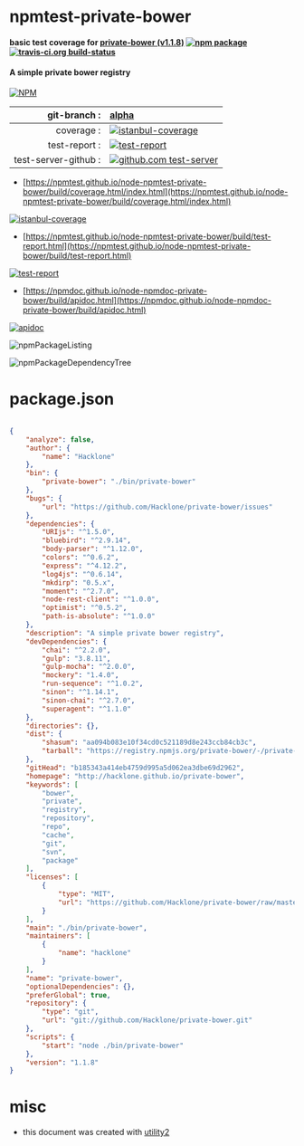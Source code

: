 # npmtest-private-bower

#### basic test coverage for  [private-bower (v1.1.8)](http://hacklone.github.io/private-bower)  [![npm package](https://img.shields.io/npm/v/npmtest-private-bower.svg?style=flat-square)](https://www.npmjs.org/package/npmtest-private-bower) [![travis-ci.org build-status](https://api.travis-ci.org/npmtest/node-npmtest-private-bower.svg)](https://travis-ci.org/npmtest/node-npmtest-private-bower)

#### A simple private bower registry

[![NPM](https://nodei.co/npm/private-bower.png?downloads=true&downloadRank=true&stars=true)](https://www.npmjs.com/package/private-bower)

| git-branch : | [alpha](https://github.com/npmtest/node-npmtest-private-bower/tree/alpha)|
|--:|:--|
| coverage : | [![istanbul-coverage](https://npmtest.github.io/node-npmtest-private-bower/build/coverage.badge.svg)](https://npmtest.github.io/node-npmtest-private-bower/build/coverage.html/index.html)|
| test-report : | [![test-report](https://npmtest.github.io/node-npmtest-private-bower/build/test-report.badge.svg)](https://npmtest.github.io/node-npmtest-private-bower/build/test-report.html)|
| test-server-github : | [![github.com test-server](https://npmtest.github.io/node-npmtest-private-bower/GitHub-Mark-32px.png)](https://npmtest.github.io/node-npmtest-private-bower/build/app/index.html) | | build-artifacts : | [![build-artifacts](https://npmtest.github.io/node-npmtest-private-bower/glyphicons_144_folder_open.png)](https://github.com/npmtest/node-npmtest-private-bower/tree/gh-pages/build)|

- [https://npmtest.github.io/node-npmtest-private-bower/build/coverage.html/index.html](https://npmtest.github.io/node-npmtest-private-bower/build/coverage.html/index.html)

[![istanbul-coverage](https://npmtest.github.io/node-npmtest-private-bower/build/screenCapture.buildCi.browser.%252Ftmp%252Fbuild%252Fcoverage.lib.html.png)](https://npmtest.github.io/node-npmtest-private-bower/build/coverage.html/index.html)

- [https://npmtest.github.io/node-npmtest-private-bower/build/test-report.html](https://npmtest.github.io/node-npmtest-private-bower/build/test-report.html)

[![test-report](https://npmtest.github.io/node-npmtest-private-bower/build/screenCapture.buildCi.browser.%252Ftmp%252Fbuild%252Ftest-report.html.png)](https://npmtest.github.io/node-npmtest-private-bower/build/test-report.html)

- [https://npmdoc.github.io/node-npmdoc-private-bower/build/apidoc.html](https://npmdoc.github.io/node-npmdoc-private-bower/build/apidoc.html)

[![apidoc](https://npmdoc.github.io/node-npmdoc-private-bower/build/screenCapture.buildCi.browser.%252Ftmp%252Fbuild%252Fapidoc.html.png)](https://npmdoc.github.io/node-npmdoc-private-bower/build/apidoc.html)

![npmPackageListing](https://npmtest.github.io/node-npmtest-private-bower/build/screenCapture.npmPackageListing.svg)

![npmPackageDependencyTree](https://npmtest.github.io/node-npmtest-private-bower/build/screenCapture.npmPackageDependencyTree.svg)



# package.json

```json

{
    "analyze": false,
    "author": {
        "name": "Hacklone"
    },
    "bin": {
        "private-bower": "./bin/private-bower"
    },
    "bugs": {
        "url": "https://github.com/Hacklone/private-bower/issues"
    },
    "dependencies": {
        "URIjs": "^1.5.0",
        "bluebird": "^2.9.14",
        "body-parser": "^1.12.0",
        "colors": "^0.6.2",
        "express": "^4.12.2",
        "log4js": "^0.6.14",
        "mkdirp": "0.5.x",
        "moment": "^2.7.0",
        "node-rest-client": "^1.0.0",
        "optimist": "^0.5.2",
        "path-is-absolute": "^1.0.0"
    },
    "description": "A simple private bower registry",
    "devDependencies": {
        "chai": "^2.2.0",
        "gulp": "3.8.11",
        "gulp-mocha": "^2.0.0",
        "mockery": "1.4.0",
        "run-sequence": "^1.0.2",
        "sinon": "^1.14.1",
        "sinon-chai": "^2.7.0",
        "superagent": "^1.1.0"
    },
    "directories": {},
    "dist": {
        "shasum": "aa094b083e10f34cd0c521189d8e243ccb84cb3c",
        "tarball": "https://registry.npmjs.org/private-bower/-/private-bower-1.1.8.tgz"
    },
    "gitHead": "b185343a414eb4759d995a5d062ea3dbe69d2962",
    "homepage": "http://hacklone.github.io/private-bower",
    "keywords": [
        "bower",
        "private",
        "registry",
        "repository",
        "repo",
        "cache",
        "git",
        "svn",
        "package"
    ],
    "licenses": [
        {
            "type": "MIT",
            "url": "https://github.com/Hacklone/private-bower/raw/master/LICENSE"
        }
    ],
    "main": "./bin/private-bower",
    "maintainers": [
        {
            "name": "hacklone"
        }
    ],
    "name": "private-bower",
    "optionalDependencies": {},
    "preferGlobal": true,
    "repository": {
        "type": "git",
        "url": "git://github.com/Hacklone/private-bower.git"
    },
    "scripts": {
        "start": "node ./bin/private-bower"
    },
    "version": "1.1.8"
}
```



# misc
- this document was created with [utility2](https://github.com/kaizhu256/node-utility2)
